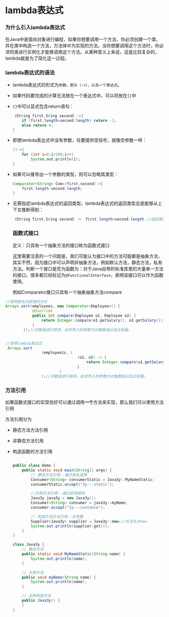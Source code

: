 # lambda表达式


### 为什么引入lambda表达式

在Java中是面向对象进行编程，如果你想要调用一个方法，你必须创建一个类，并在类中构造一个方法，方法体中为实现的方法。当你想要调用这个方法时，你必须将类进行实例化才能够调用这个方法。从某种意义上来说，这是比较复杂的，lambda就是为了简化这一过程。

### lambda表达式的语法

- lambda表达式的形式为`参数，箭头（->），以及一个表达式`。

- 如果代码要完成的计算无法放在一个表达式中，可以将放在`{}`中

- `{}`中可以显式包含return语句：

  ```java
  （String first,Sring second）->{
      if (first.length>second.length) return -1;
      else return 0;
  }
  ```

- 即使lambda表达式中没有参数，任要提供空括号，就像空参数一样：

  ```java
  ()->{
      for (int i=0;i<100;i++)
          System,out.println(i);
  }
  ```

- 如果可以推导出一个参数的类型，则可以忽略其类型：

  ```java
  Comparator<String> Com=(first,second)->{
      first.length-second.length;
  }
  ```

- 无需指定lambda表达式的返回类型。lambda表达式的返回类型总是能够从上下文推断得到：

  ```java
  （String first,Sring second）->  first.length>second.length //返回类型为int
  ```

  ### 函数式接口

  定义：只具有一个抽象方法的接口称为函数式接口

  这里需要注意的一个问题是，我们可能认为接口中的方法可能都是抽象方法，其实不然，因为接口中可以声明非抽象方法，例如默认方法，静态方法，私有方法。判断一个接口是否为函数为：对于Java自带的标准库里的大量单一方法的接口，很多都已经标记为`@FunctionalInterface`，表明该接口可以作为函数使用。

  例如Comparator接口只具有一个抽象抽象方法compare

```java
//使用匿名内部类的方式
Arrays.sort(employees, new Comparator<Employee>() {
            @Override
            public int compare(Employee o1, Employee o2) {
                return Integer.compare(o1.getSalary(), o2.getSalary());
            }
        });//对数组进行排序，此时传入的参数为对象数组以及比较器。


//使用lambda表达式
 Arrays.sort
                (employee1s, (
                                (o1, o2) -> {
                                    return Integer.compare(o1.getSalary(), o2.getSalary());
                                }
                        )
                );//对数组进行排序，此时传入的参数为对象数组以及比较器。

```

### 方法引用

如果函数式接口的实现恰好可以通过调用**一个**方法来实现，那么我们可以使用方法引用

方法引用分为

- 静态方法方法引用

- 非静态方法引用

- 构造函数的方法引用

  ```java
  
  public class Demo {
      public static void main(String[] args) {
          // 静态方法引用--通过类名调用
          Consumer<String> consumerStatic = Java3y::MyNameStatic;
          consumerStatic.accept("3y---static");
  
          //实例方法引用--通过实例调用
          Java3y java3y = new Java3y();
          Consumer<String> consumer = java3y::myName;
          consumer.accept("3y---instance");
  
          // 构造方法方法引用--无参数
          Supplier<Java3y> supplier = Java3y::new;//方法名为new
          System.out.println(supplier.get());
      }
  }
  
  class Java3y {
      // 静态方法
      public static void MyNameStatic(String name) {
          System.out.println(name);
      }
  
      // 实例方法
      public void myName(String name) {
          System.out.println(name);
      }
  
      // 无参构造方法
      public Java3y() {
      }
  }
  ```

  














